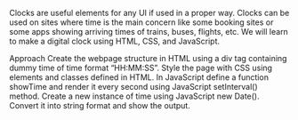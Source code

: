 Clocks are useful elements for any UI if used in a proper way. Clocks can be used on sites where time is the main concern like some booking sites or some apps showing arriving times of trains, buses, flights, etc.
We will learn to make a digital clock using HTML, CSS, and JavaScript.

Approach
Create the webpage structure in HTML using a div tag containing dummy time of time format “HH:MM:SS”.
Style the page with CSS using elements and classes defined in HTML.
In JavaScript define a function showTime and render it every second using JavaScript setInterval() method.
Create a new instance of time using JavaScript new Date().
Convert it into string format and show the output.